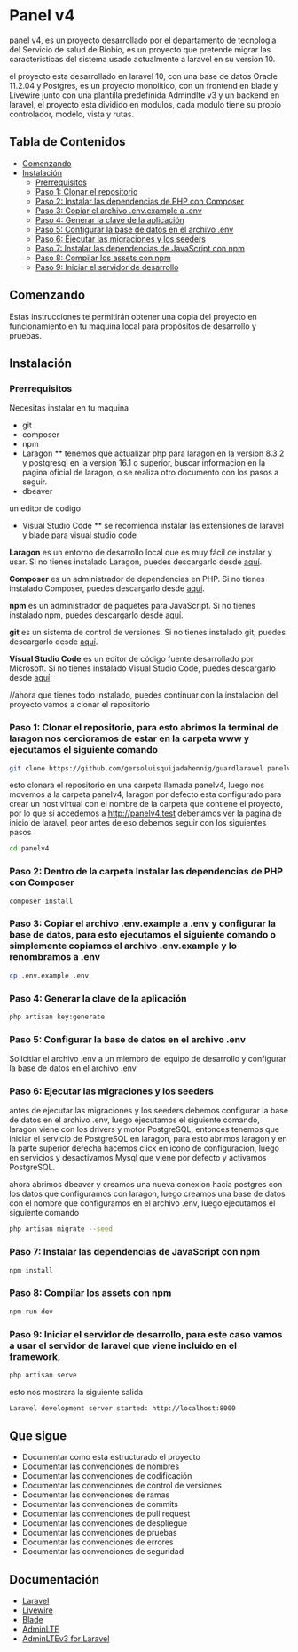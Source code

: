 # Panel v4

panel v4, es un proyecto desarrollado por el departamento de tecnologia del Servicio de salud de Biobio, es un proyecto que pretende migrar las caracteristicas del sistema usado actualmente a laravel en su version 10.

el proyecto esta desarrollado en laravel 10, con una base de datos Oracle 11.2.04 y Postgres, es un proyecto monolitico, con un frontend en blade y Livewire junto con una plantilla predefinida Admindlte v3 y un backend en laravel, el proyecto esta dividido en modulos, cada modulo tiene su propio controlador, modelo, vista y rutas.

## Tabla de Contenidos
* [Comenzando](#comenzando)
* [Instalación](#instalación)
  * [Prerrequisitos](#prerrequisitos)
  * [Paso 1: Clonar el repositorio](#paso-1-clonar-el-repositorio)
  * [Paso 2: Instalar las dependencias de PHP con Composer](#paso-2-instalar-las-dependencias-de-php-con-composer)
  * [Paso 3: Copiar el archivo .env.example a .env](#paso-3-copiar-el-archivo-envexample-a-env)
  * [Paso 4: Generar la clave de la aplicación](#paso-4-generar-la-clave-de-la-aplicación)
  * [Paso 5: Configurar la base de datos en el archivo .env](#paso-5-configurar-la-base-de-datos-en-el-archivo-env)
  * [Paso 6: Ejecutar las migraciones y los seeders](#paso-6-ejecutar-las-migraciones-y-los-seeders)
  * [Paso 7: Instalar las dependencias de JavaScript con npm](#paso-7-instalar-las-dependencias-de-javascript-con-npm)
  * [Paso 8: Compilar los assets con npm](#paso-8-compilar-los-assets-con-npm)
  * [Paso 9: Iniciar el servidor de desarrollo](#paso-9-iniciar-el-servidor-de-desarrollo)

## Comenzando

Estas instrucciones te permitirán obtener una copia del proyecto en funcionamiento en tu máquina local para propósitos de desarrollo y pruebas.

## Instalación

### Prerrequisitos

Necesitas instalar en tu maquina
* git
* composer
* npm
* Laragon
** tenemos que actualizar php para laragon en la version 8.3.2 y postgresql en la version 16.1 o superior, buscar informacion en la pagina oficial de laragon, o se realiza otro documento con los pasos a seguir.
* dbeaver

un editor de codigo
* Visual Studio Code
** se recomienda instalar las extensiones de laravel y blade para visual studio code

**Laragon** es un entorno de desarrollo local que es muy fácil de instalar y usar. Si no tienes instalado Laragon, puedes descargarlo desde [aquí](https://laragon.org/download/index.html).

**Composer** es un administrador de dependencias en PHP. Si no tienes instalado Composer, puedes descargarlo desde [aquí](https://getcomposer.org/download/).

**npm** es un administrador de paquetes para JavaScript. Si no tienes instalado npm, puedes descargarlo desde [aquí](https://www.npmjs.com/get-npm).

**git** es un sistema de control de versiones. Si no tienes instalado git, puedes descargarlo desde [aquí](https://git-scm.com/downloads).

**Visual Studio Code** es un editor de código fuente desarrollado por Microsoft. Si no tienes instalado Visual Studio Code, puedes descargarlo desde [aquí](https://code.visualstudio.com/).

//ahora que tienes todo instalado, puedes continuar con la instalacion del proyecto vamos a clonar el repositorio

### Paso 1: Clonar el repositorio, para esto abrimos la terminal de laragon nos cercioramos de estar en la carpeta www y ejecutamos el siguiente comando

```bash
git clone https://github.com/gersoluisquijadahennig/guardlaravel panelv4
```
esto clonara el repositorio en una carpeta llamada panelv4, luego nos movemos a la carpeta panelv4, laragon por defecto esta configurado para crear un host virtual con el nombre de la carpeta que contiene el proyecto, por lo que si accedemos a http://panelv4.test deberiamos ver la pagina de inicio de laravel, peor antes de eso debemos seguir con los siguientes pasos

```bash
cd panelv4
```

### Paso 2: Dentro de la carpeta Instalar las dependencias de PHP con Composer

```bash
composer install
```

### Paso 3: Copiar el archivo .env.example a .env   y configurar la base de datos, para esto ejecutamos el siguiente comando o simplemente copiamos el archivo .env.example y lo renombramos a .env

```bash
cp .env.example .env
```

### Paso 4: Generar la clave de la aplicación

```bash
php artisan key:generate
```

### Paso 5: Configurar la base de datos en el archivo .env

Solicitiar el archivo .env a un miembro del equipo de desarrollo y configurar la base de datos en el archivo .env

### Paso 6: Ejecutar las migraciones y los seeders

antes de ejecutar las migraciones y los seeders debemos configurar la base de datos en el archivo .env, luego ejecutamos el siguiente comando, laragon viene con los drivers y motor PostgreSQL, entonces tenemos que iniciar el servicio de PostgreSQL en laragon, para esto abrimos laragon y en la parte superior derecha hacemos click en icono de configuracion, luego en servicios y desactivamos Mysql que viene por defecto y activamos PostgreSQL.

ahora abrimos dbeaver y creamos una nueva conexion hacia postgres con los datos que configuramos con laragon, luego creamos una base de datos con el nombre que configuramos en el archivo .env, luego ejecutamos el siguiente comando


```bash
php artisan migrate --seed
```

### Paso 7: Instalar las dependencias de JavaScript con npm

```bash
npm install
```

### Paso 8: Compilar los assets con npm

```bash
npm run dev
```

### Paso 9: Iniciar el servidor de desarrollo, para este caso vamos a usar el servidor de laravel que viene incluido en el framework, 

```bash
php artisan serve
```
esto nos mostrara la siguiente salida

```bash
Laravel development server started: http://localhost:8000
```
## Que sigue
* Documentar como esta estructurado el proyecto
* Documentar las convenciones de nombres
* Documentar las convenciones de codificación
* Documentar las convenciones de control de versiones
* Documentar las convenciones de ramas
* Documentar las convenciones de commits
* Documentar las convenciones de pull request
* Documentar las convenciones de despliegue
* Documentar las convenciones de pruebas
* Documentar las convenciones de errores
* Documentar las convenciones de seguridad

## Documentación
* [Laravel](https://laravel.com/docs/10.x)
* [Livewire](https://laravel-livewire.com/docs/3.x/quickstart)
* [Blade](https://laravel.com/docs/10.x/blade)
* [AdminLTE](https://adminlte.io/docs/3.1/)
* [AdminLTEv3 for Laravel](https://github.com/jeroennoten/Laravel-AdminLTE?tab=readme-ov-file)

